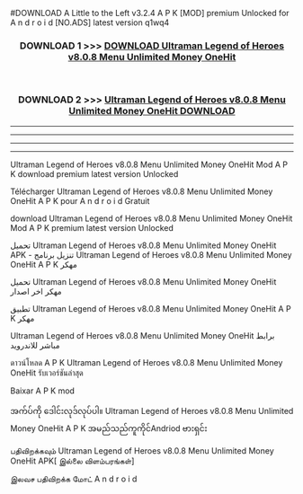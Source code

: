 #DOWNLOAD A Little to the Left v3.2.4 A P K [MOD] premium Unlocked for A n d r o i d [NO.ADS] latest version q1wq4 



<div align="center">

<h3>DOWNLOAD 1 >>> <a href="https://downloadmod1.web.app/?judul=Ultraman Legend of Heroes v8.0.8 Menu Unlimited Money OneHit ">DOWNLOAD Ultraman Legend of Heroes v8.0.8 Menu Unlimited Money OneHit </a></h3><br>

<h3>DOWNLOAD 2 >>> <a href="https://downloadmod1.web.app/?judul=Ultraman Legend of Heroes v8.0.8 Menu Unlimited Money OneHit ">Ultraman Legend of Heroes v8.0.8 Menu Unlimited Money OneHit  DOWNLOAD </a></h3>

</div>


----------------------------------------------------------

----------------------------------------------------------

----------------------------------------------------------

----------------------------------------------------------


Ultraman Legend of Heroes v8.0.8 Menu Unlimited Money OneHit  Mod A P K download premium latest version Unlocked

Télécharger Ultraman Legend of Heroes v8.0.8 Menu Unlimited Money OneHit  A P K pour A n d r o i d Gratuit

download Ultraman Legend of Heroes v8.0.8 Menu Unlimited Money OneHit  Mod A P K premium latest version Unlocked

تحميل Ultraman Legend of Heroes v8.0.8 Menu Unlimited Money OneHit  APK - تنزيل برنامج Ultraman Legend of Heroes v8.0.8 Menu Unlimited Money OneHit  A P K مهكر

تحميل Ultraman Legend of Heroes v8.0.8 Menu Unlimited Money OneHit  مهكر اخر اصدار

تطبيق Ultraman Legend of Heroes v8.0.8 Menu Unlimited Money OneHit  A P K مهكر

Ultraman Legend of Heroes v8.0.8 Menu Unlimited Money OneHit  برابط مباشر للاندرويد

ดาวน์โหลด A P K Ultraman Legend of Heroes v8.0.8 Menu Unlimited Money OneHit  รับเวอร์ชันล่าสุด

Baixar A P K mod

အက်ပ်ကို ဒေါင်းလုဒ်လုပ်ပါ။ Ultraman Legend of Heroes v8.0.8 Menu Unlimited Money OneHit  A P K အမည်သည်ကူကိုင်Andriod ဗားရှင်း

பதிவிறக்கவும் Ultraman Legend of Heroes v8.0.8 Menu Unlimited Money OneHit  APK[ இல்லை விளம்பரங்கள்] 
 
இலவச பதிவிறக்க மோட் A n d r o i d




